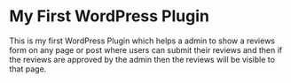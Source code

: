 # My First WordPress Plugin

This is my first WordPress Plugin which helps a admin to show a reviews form on any page or post where users can submit their reviews and then if the 
reviews are approved by the admin then the reviews will be visible to that page. 
